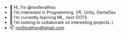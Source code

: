 - 👋 Hi, I’m @nosferathoo
- 👀 I’m interested in Programming, VR, Unity, GameDev
- 🌱 I’m currently learning ML, next DOTS
- 💞️ I’m looking to collaborate on interesting projects :)
- 📫 nosferathoo@gmail.com

<!---
nosferathoo/nosferathoo is a ✨ special ✨ repository because its `README.md` (this file) appears on your GitHub profile.
You can click the Preview link to take a look at your changes.
--->

